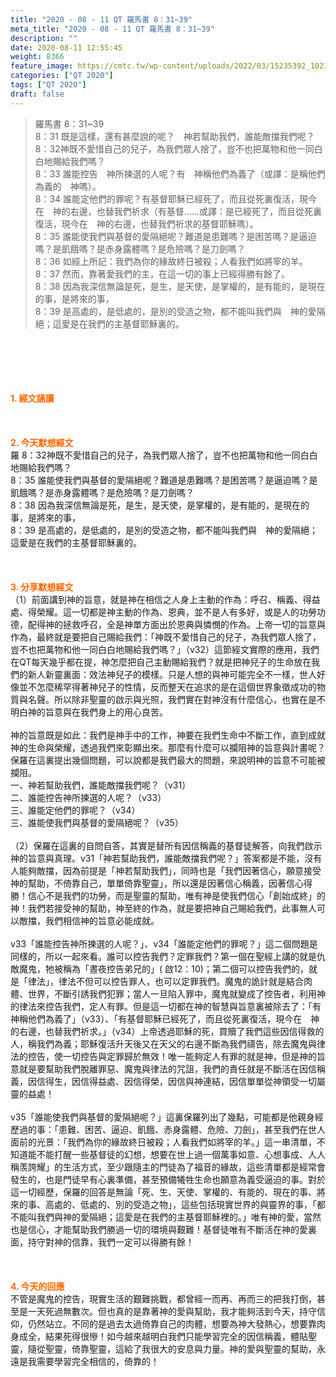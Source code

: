 ```yaml
---
title: "2020 - 08 - 11 QT 羅馬書 8：31~39"
meta_title: "2020 - 08 - 11 QT 羅馬書 8：31~39"
description: ""
date: 2020-08-11 12:55:45
weight: 8366
feature_image: https://cmtc.tw/wp-content/uploads/2022/03/15235392_10211799862337740_180693556567566654_o-1.webp
categories: ["QT 2020"]
tags: ["QT 2020"]
draft: false
---
```


<blockquote>羅馬書 8：31~39<br />
8：31 既是這樣，還有甚麼說的呢？　神若幫助我們，誰能敵擋我們呢？<br />
8：32神既不愛惜自己的兒子，為我們眾人捨了，豈不也把萬物和他一同白白地賜給我們嗎？<br />
8：33 誰能控告　神所揀選的人呢？有　神稱他們為義了（或譯：是稱他們為義的　神嗎）。<br />
8：34 誰能定他們的罪呢？有基督耶穌已經死了，而且從死裏復活，現今在　神的右邊，也替我們祈求（有基督……或譯：是已經死了，而且從死裏復活，現今在　神的右邊，也替我們祈求的基督耶穌嗎）。<br />
8：35 誰能使我們與基督的愛隔絕呢？難道是患難嗎？是困苦嗎？是逼迫嗎？是飢餓嗎？是赤身露體嗎？是危險嗎？是刀劍嗎？<br />
8：36 如經上所記：我們為你的緣故終日被殺；人看我們如將宰的羊。<br />
8：37 然而，靠著愛我們的主，在這一切的事上已經得勝有餘了。<br />
8：38 因為我深信無論是死，是生，是天使，是掌權的，是有能的，是現在的事，是將來的事，<br />
8：39 是高處的，是低處的，是別的受造之物，都不能叫我們與　神的愛隔絕；這愛是在我們的主基督耶穌裏的。</blockquote><br />
&nbsp;<br />
<br />
&nbsp;<br />
<br />
<span style="color: #ff6600;"><strong>1. </strong><strong>經文誦讀</strong></span><br />
<br />
<span style="color: #ff6600;"><strong> </strong></span><br />
<br />
<span style="color: #ff6600;"><strong>2. 今天默想</strong><strong>經文<br />
</strong></span>羅 8：32神既不愛惜自己的兒子，為我們眾人捨了，豈不也把萬物和他一同白白地賜給我們嗎？<br />
8：35 誰能使我們與基督的愛隔絕呢？難道是患難嗎？是困苦嗎？是逼迫嗎？是飢餓嗎？是赤身露體嗎？是危險嗎？是刀劍嗎？<br />
8：38 因為我深信無論是死，是生，是天使，是掌權的，是有能的，是現在的事，是將來的事，<br />
8：39 是高處的，是低處的，是別的受造之物，都不能叫我們與　神的愛隔絕；這愛是在我們的主基督耶穌裏的。<br />
<br />
&nbsp;<br />
<br />
<span style="color: #ff6600;"><strong>3. 分享默想經文<br />
</strong></span>（1）前面講到神的旨意，就是神在相信之人身上主動的作為：呼召、稱義、得益處、得榮耀。這一切都是神主動的作為、恩典，並不是人有多好，或是人的功勞功德，配得神的拯救呼召，全是神單方面出於恩典與憐憫的作為。上帝一切的旨意與作為，最終就是要把自己賜給我們：「神既不愛惜自己的兒子，為我們眾人捨了，豈不也把萬物和他一同白白地賜給我們嗎？」（v32）這節經文實際的應用，我們在QT每天幾乎都在提，神怎麼把自己主動賜給我們？就是把神兒子的生命放在我們的新人新靈裏面：效法神兒子的模樣。只是人想的與神可能完全不一樣，世人好像並不怎麼稀罕得著神兒子的性情，反而整天在追求的是在這個世界象徵成功的物質與名聲。所以除非聖靈的啟示與光照，我們實在對神沒有什麼信心，也實在是不明白神的旨意與在我們身上的用心良苦。<br />
<br />
神的旨意既是如此：我們是神手中的工作，神要在我們生命中不斷工作，直到成就神的生命與榮耀，透過我們來彰顯出來。那麼有什麼可以攔阻神的旨意與計畫呢？保羅在這裏提出幾個問題，可以說都是我們最大的問題，來說明神的旨意不可能被攔阻。<br />
一、神若幫助我們，誰能敵擋我們呢？（v31）<br />
二、誰能控告神所揀選的人呢？（v33）<br />
三、誰能定他們的罪呢？（v34）<br />
三、誰能使我們與基督的愛隔絕呢？（v35）<br />
<br />
（2）保羅在這裏的自問自答，其實是替所有因信稱義的基督徒解答，向我們啟示神的旨意與真理。v31「神若幫助我們，誰能敵擋我們呢？」答案都是不能，沒有人能夠敵擋，因為前提是「神若幫助我們」，同時也是「我們因著信心，願意接受神的幫助，不倚靠自己，單單倚靠聖靈」，所以還是因著信心稱義，因著信心得勝！信心不是我們的功勞，而是聖靈的幫助，唯有神是使我們信心「創始成終」的神！我們若接受神的幫助，神至終的作為，就是要把神自己賜給我們，此事無人可以敵擋，我們相信神的旨意必能成就。<br />
<br />
v33「誰能控告神所揀選的人呢？」、v34「誰能定他們的罪呢？」這二個問題是同樣的，所以一起來看。誰可以控告我們？定罪我們？第一個在聖經上講的就是仇敵魔鬼，牠被稱為「晝夜控告弟兄的」( 啟12：10)；第二個可以控告我們的，就是「律法」，律法不但可以控告罪人，也可以定罪我們。魔鬼的詭計就是結合肉體、世界，不斷引誘我們犯罪；當人一旦陷入罪中，魔鬼就變成了控告者，利用神的律法來控告我們，定人有罪。但是這一切都在神的智慧與旨意裏被除去了：「有 神稱他們為義了」（v33）、「有基督耶穌已經死了，而且從死裏復活，現今在　神的右邊，也替我們祈求。」（v34）上帝透過耶穌的死，買贖了我們這些因信得救的人，稱我們為義；耶穌復活升天後又在天父的右邊不斷為我們禱告，除去魔鬼與律法的控告，使一切控告與定罪歸於無效！唯一能夠定人有罪的就是神，但是神的旨意就是要幫助我們脫離罪惡、魔鬼與律法的咒詛，我們的責任就是不斷活在因信稱義，因信得生，因信得益處、因信得榮，因信與神連結，因信單單從神領受一切屬靈的益處！<br />
<br />
v35「誰能使我們與基督的愛隔絕呢？」這裏保羅列出了幾點，可能都是他親身經歷過的事：「患難、困苦、逼迫、飢餓、赤身露體、危險、刀劍」，甚至我們在世人面前的光景：「我們為你的緣故終日被殺；人看我們如將宰的羊。」這一串清單，不知道能不能打醒一些基督徒的幻想，想要在世上過一個萬事如意、心想事成、人人稱羡誇耀」的生活方式，至少跟隨主的門徒為了福音的緣故，這些清單都是經常會發生的，也是門徒早有心裏準備，甚至預備犧牲生命也願意為義受逼迫的事。對於這一切經歷，保羅的回答是無論「死、生、天使、掌權的、有能的、現在的事、將來的事、高處的、低處的、別的受造之物」，這些包括現實世界的與靈界的事，「都不能叫我們與神的愛隔絕；這愛是在我們的主基督耶穌裡的。」唯有神的愛，當然也是信心，才能幫助我們勝過一切的環境與艱難！基督徒唯有不斷活在神的愛裏面，持守對神的信靠，我們一定可以得勝有餘！<br />
<br />
&nbsp;<br />
<br />
<span style="color: #ff6600;"><strong>4. 今天的回應<br />
</strong></span>不管是魔鬼的控告，現實生活的艱難挑戰，都曾經一而再、再而三的把我打倒，甚至是一天死過無數次。但也真的是靠著神的愛與幫助，我才能夠活到今天，持守信仰，仍然站立。不同的是過去太過倚靠自己的肉體，想要為神大發熱心，想要靠肉身成全，結果死得很慘！如今越來越明白我們只能學習完全的因信稱義，體貼聖靈，隨從聖靈，倚靠聖靈，這給了我很大的安息與力量。神的愛與聖靈的幫助，永遠是我需要學習完全相信的，倚靠的！
        
